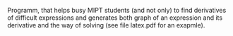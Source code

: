 Programm, that helps busy MIPT students (and not only) to find derivatives of difficult expressions and generates both graph of an expression and its derivative and the way of solving (see file latex.pdf for an exapmle). 
